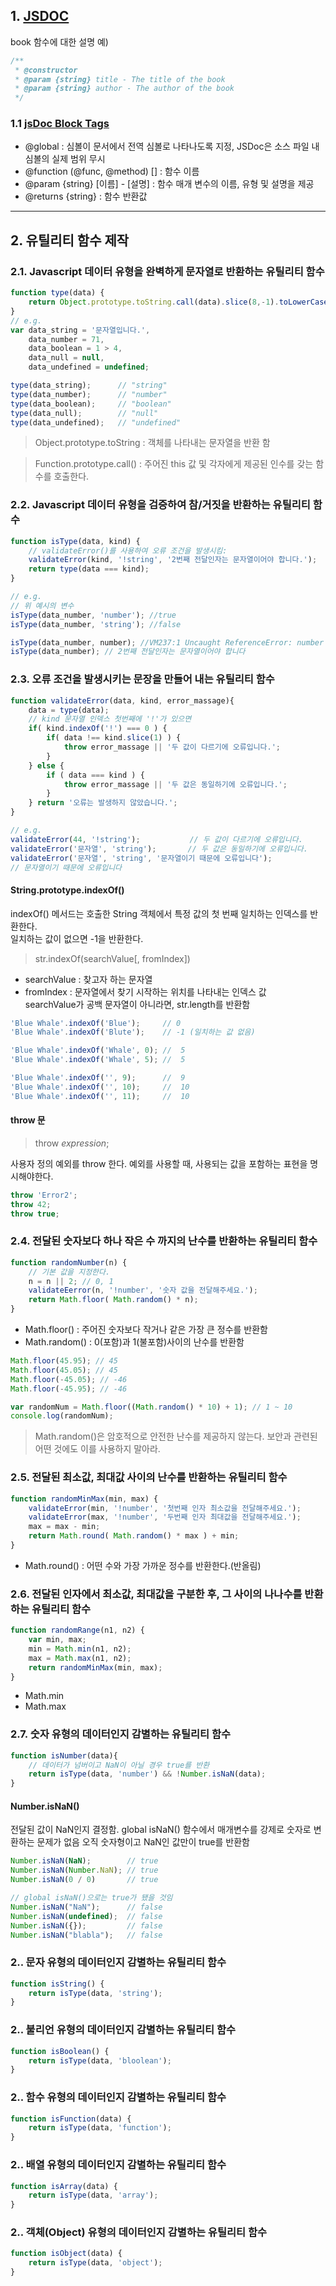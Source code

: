 ## 1. [JSDOC]((http://usejsdoc.org/))

book 함수에 대한 설명 예)

```javascript
/**
 * @constructor
 * @param {string} title - The title of the book
 * @param {string} author - The author of the book
 */
```
### 1.1 [jsDoc Block Tags](http://usejsdoc.org/index.html#block-tags)

* @global : 심볼이 문서에서 전역 심볼로 나타나도록 지정, JSDoc은 소스 파일 내 심볼의 실제 범위 무시
* @function (@func, @method) [<functionName>] : 함수 이름
* @param {string} [이름] - [설명] : 함수 매개 변수의 이름, 유형 및 설명을 제공
* @returns {string} : 함수 반환값

***

## 2. 유틸리티 함수 제작

### 2.1. Javascript 데이터 유형을 완벽하게 문자열로 반환하는 유틸리티 함수

```javascript
function type(data) {
    return Object.prototype.toString.call(data).slice(8,-1).toLowerCase();
}
// e.g.
var data_string = '문자열입니다.', 
    data_number = 71,
    data_boolean = 1 > 4,
    data_null = null,
    data_undefined = undefined;

type(data_string);      // "string"
type(data_number);      // "number"
type(data_boolean);     // "boolean"
type(data_null);        // "null"
type(data_undefined);   // "undefined"
```

> Object.prototype.toString : 객체를 나타내는 문자열을 반환 함

> Function.prototype.call() : 주어진 this 값 및 각자에게 제공된 인수를 갖는 함수를 호출한다.

### 2.2. Javascript 데이터 유형을 검증하여 참/거짓을 반환하는 유틸리티 함수

```javascript
function isType(data, kind) {
    // validateError()를 사용하여 오류 조건을 발생시킴:
    validateError(kind, '!string', '2번째 전달인자는 문자열이어야 합니다.');
    return type(data === kind);
}

// e.g.
// 위 예시의 변수
isType(data_number, 'number'); //true
isType(data_number, 'string'); //false

isType(data_number, number); //VM237:1 Uncaught ReferenceError: number is not defined
isType(data_number); // 2번째 전달인자는 문자열이어야 합니다
```

### 2.3. 오류 조건을 발생시키는 문장을 만들어 내는 유틸리티 함수

```javascript
function validateError(data, kind, error_massage){
    data = type(data);
    // kind 문자열 인덱스 첫번째에 '!'가 있으면
    if( kind.indexOf('!') === 0 ) {
        if( data !== kind.slice(1) ) {
            throw error_massage || '두 값이 다르기에 오류입니다.';
        }
    } else {
        if ( data === kind ) {
            throw error_massage || '두 값은 동일하기에 오류입니다.';
        }
    } return '오류는 발생하지 않았습니다.';
}

// e.g.
validateError(44, '!string');           // 두 값이 다르기에 오류입니다.
validateError('문자열', 'string');       // 두 값은 동일하기에 오류입니다.
validateError('문자열', 'string', '문자열이기 때문에 오류입니다'); 
// 문자열이기 때문에 오류입니다
```

#### String.prototype.indexOf()

indexOf() 메서드는 호출한 String 객체에서 특정 값의 첫 번째 일치하는 인덱스를 반환한다.  
일치하는 값이 없으면 -1을 반환한다.  

> str.indexOf(searchValue[, fromIndex])

+ searchValue : 찾고자 하는 문자열
+ fromIndex : 문자열에서 찾기 시작하는 위치를 나타내는 인덱스 값  
  searchValue가 공백 문자열이 아니라면, str.length를 반환함

```javascript
'Blue Whale'.indexOf('Blue');     // 0 
'Blue Whale'.indexOf('Blute');    // -1 (일치하는 값 없음)

'Blue Whale'.indexOf('Whale', 0); //  5
'Blue Whale'.indexOf('Whale', 5); //  5

'Blue Whale'.indexOf('', 9);      //  9
'Blue Whale'.indexOf('', 10);     //  10
'Blue Whale'.indexOf('', 11);     //  10
```

#### throw 문

> throw _expression_;

사용자 정의 예외를 throw 한다. 예외를 사용할 때, 사용되는 값을 포함하는 표현을 명시해야한다.

```javascript
throw 'Error2';
throw 42;
throw true;
```

### 2.4. 전달된 숫자보다 하나 작은 수 까지의 난수를 반환하는 유틸리티 함수

```javascript
function randomNumber(n) {
    // 기본 값을 지정한다.
    n = n || 2; // 0, 1
    validateEerror(n, '!number', '숫자 값을 전달해주세요.');
    return Math.floor( Math.random() * n);
}
```

+ Math.floor() : 주어진 숫자보다 작거나 같은 가장 큰 정수를 반환함
+ Math.random() : 0(포함)과 1(불포함)사이의 난수를 반환함

```javascript
Math.floor(45.95); // 45
Math.floor(45.05); // 45
Math.floor(-45.05); // -46
Math.floor(-45.95); // -46

var randomNum = Math.floor((Math.random() * 10) + 1); // 1 ~ 10
console.log(randomNum);
```

> Math.random()은 암호적으로 안전한 난수를 제공하지 않는다. 보안과 관련된 어떤 것에도 이를 사용하지 말아라.

### 2.5. 전달된 최소값, 최대값 사이의 난수를 반환하는 유틸리티 함수

```javascript
function randomMinMax(min, max) {
    validateError(min, '!number', '첫번째 인자 최소값을 전달해주세요.');
    validateError(max, '!number', '두번째 인자 최대값을 전달해주세요.');
    max = max - min;
    return Math.round( Math.random() * max ) + min;
}
```

+ Math.round() : 어떤 수와 가장 가까운 정수를 반환한다.(반올림)

### 2.6. 전달된 인자에서 최소값, 최대값을 구분한 후, 그 사이의 나나수를 반환하는  유틸리티 함수

```javascript
function randomRange(n1, n2) {
    var min, max;
    min = Math.min(n1, n2);
    max = Math.max(n1, n2);
    return randomMinMax(min, max);
}
```

+ Math.min
+ Math.max

### 2.7. 숫자 유형의 데이터인지 감별하는 유틸리티 함수

```javascript
function isNumber(data){
    // 데이터가 넘버이고 NaN이 아닐 경우 true를 반환
    return isType(data, 'number') && !Number.isNaN(data);
}
```

#### Number.isNaN()

전달된 값이 NaN인지 결정함.
global isNaN() 함수에서 매개변수를 강제로 숫자로 변환하는 문제가 없음
오직 숫자형이고 NaN인 값만이 true를 반환함

```javascript
Number.isNaN(NaN);        // true
Number.isNaN(Number.NaN); // true
Number.isNaN(0 / 0)       // true

// global isNaN()으로는 true가 됐을 것임
Number.isNaN("NaN");      // false
Number.isNaN(undefined);  // false
Number.isNaN({});         // false
Number.isNaN("blabla");   // false
```

### 2.. 문자 유형의 데이터인지 감별하는 유틸리티 함수

```javascript
function isString() {
    return isType(data, 'string');
}
```

### 2.. 불리언 유형의 데이터인지 감별하는 유틸리티 함수

```javascript
function isBoolean() {
    return isType(data, 'bloolean');
}
```

### 2.. 함수 유형의 데이터인지 감별하는 유틸리티 함수

```javascript
function isFunction(data) {
    return isType(data, 'function');
}
```

### 2.. 배열 유형의 데이터인지 감별하는 유틸리티 함수

```javascript
function isArray(data) {
    return isType(data, 'array');
}
```

### 2.. 객체(Object) 유형의 데이터인지 감별하는 유틸리티 함수

```javascript
function isObject(data) {
    return isType(data, 'object');
}
```